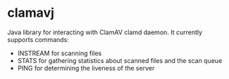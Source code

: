 clamavj
=======

Java library for interacting with ClamAV clamd daemon. It currently supports commands:

* INSTREAM for scanning files
* STATS for gathering statistics about scanned files and the scan queue
* PING for determining the liveness of the server

